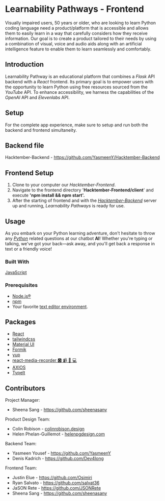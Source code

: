# Learnability Pathways - Frontend

Visually impaired users, 50 years or older, who are looking to learn Python coding language need a product/platform that is accessible and allows them to easily learn in a way that carefully considers how they receive information. Our goal is to create a product tailored to their needs by using a combination of visual, voice and audio aids along with an artificial intelligence feature to enable them to learn seamlessly and comfortably. 


## Introduction

Learnability Pathway is an educational platform that combines a _Flask_ API backend with a _React_ frontend. Its primary goal is to empower users with the opportunity to learn Python using free resources sourced from the _YouTube_ API. To enhance accessibility, we harness the capabilities of the _OpenAI_ API and _Elevenlabs_ API.

## Setup

For the complete app experience, make sure to setup and run both the backend and frontend simultaneity.
## Backend file
Hacktember-Backend - https://github.com/YasmeenY/Hacktember-Backend
## Frontend Setup
1. Clone to your computer our _Hacktember-Frontend_.
2. Navigate to the frontend directory  '__Hacktember-Frontend/client__' and execute __'npm install && npm start'.__
3. After the starting of frontend and with the _[Hacktember-Backend](https://github.com/YasmeenY/Hacktember-Backend)_ server up and running, _Learnability Pathways_ is ready for use.
## Usage
As you embark on your Python learning adventure, don't hesitate to throw any _[Python](https://www.python.org/)_ related questions at our chatbot __AI__! Whether you're typing or talking, we've got your back—ask away, and you'll get back a response in text or a friendly voice!
### Built With
[JavaScript](https://en.wikipedia.org/wiki/JavaScript) 
### Prerequisites

- [Node.js®](https://nodejs.org)
- [npm](https://www.npmjs.com/)
- Your favorite [text editor environment](https://en.wikipedia.org/wiki/List_of_text_editors).

## Packages
- [React](https://react.dev/)
- [tailwindcss](https://tailwindcss.com/)
- [Material UI](https://mui.com)
- [Formik](https://formik.org/)
- [yup](https://github.com/jquense/yup)
- [react-media-recorder 🅾️ 📹 🎤 💻](https://github.com/DeltaCircuit/react-media-recorder)
- [AXIOS](https://axios-http.com/docs/example)
- [TypeIt](https://www.typeitjs.com/)
## Contributors
Project Manager:

- Sheena Sang - https://github.com/sheenasany
  
Product Design Team:
- Colin Robison - [colinrobison.design](https://colinrobison.format.com/) 
- Helen Phelan-Guillemot - [helenpgdesign.com](https://helenpgdesign.com/) 

Backend Team:
- Yasmeen Yousef - https://github.com/YasmeenY
- Denis Kadrich - https://github.com/Dev4long

Frontend Team:
- Justin Elue - https://github.com/Osimiri
- Ryan Salvato - https://github.com/salvat36
- JaSON Rete - https://github.com/JSONRete
- Sheena Sang - https://github.com/sheenasany